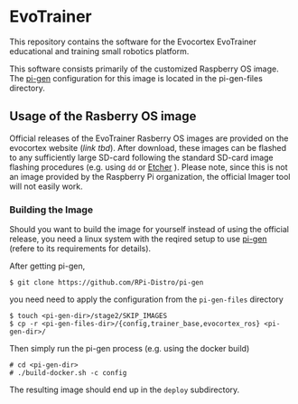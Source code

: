 # EvoTrainer

This repository contains the software for the Evocortex EvoTrainer educational
and training small robotics platform.

This software consists primarily of the customized Raspberry OS image.
The [pi-gen](https://github.com/RPi-Distro/pi-gen) configuration for this image
is located in the pi-gen-files directory.

## Usage of the Rasberry OS image

Official releases of the EvoTrainer Rasberry OS images are provided on the 
evocortex website (*link tbd*).
After download, these images can be flashed to any sufficiently large SD-card
following the standard SD-card image flashing procedures (e.g. using `dd` or
[Etcher](https://www.balena.io/etcher/) ).
Please note, since this is not an image provided by the Raspberry Pi organization,
the official Imager tool will not easily work.

### Building the Image

Should you want to build the image for yourself instead of using the official 
release, you need a linux system with the reqired setup to use 
[pi-gen](https://github.com/RPi-Distro/pi-gen) (refere to its requirements for 
details).

After getting pi-gen,

	$ git clone https://github.com/RPi-Distro/pi-gen

you need need to apply the configuration from the `pi-gen-files` directory

	$ touch <pi-gen-dir>/stage2/SKIP_IMAGES
	$ cp -r <pi-gen-files-dir>/{config,trainer_base,evocortex_ros} <pi-gen-dir>/

Then simply run the pi-gen process (e.g. using the docker build)

	# cd <pi-gen-dir>
	# ./build-docker.sh -c config

The resulting image should end up in the `deploy` subdirectory.


